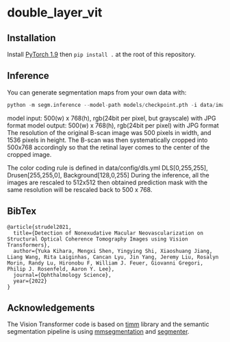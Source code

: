 # double_layer_vit
## Installation

Install [PyTorch 1.9](https://pytorch.org/) then `pip install .` at the root of this repository.

## Inference

You can generate segmentation maps from your own data with:
```python
python -m segm.inference --model-path models/checkpoint.pth -i data/images/ -o segmaps/ 
```

model input: 500(w) x 768(h), rgb(24bit per pixel, but grayscale) with JPG format
model output: 500(w) x 768(h), rgb(24bit per pixel) with JPG format
The resolution of the original B-scan image was 500 pixels in width, and 1536 pixels in height. The B-scan was then systematically cropped into 500x768 accordingly so that the retinal layer comes to the center of the cropped image.

The color coding rule is defined in data/config/dls.yml
DLS[0,255,255], Drusen[255,255,0], Background[128,0,255]
During the inference, all the images are rescaled to 512x512 then obtained prediction mask with the same resolution will be rescaled back to 500 x 768.


## BibTex

```
@article{strudel2021,
  title={Detection of Nonexudative Macular Neovascularization on Structural Optical Coherence Tomography Images using Vision Transformers},
  author={Yuka Kihara, Mengxi Shen, Yingying Shi, Xiaoshuang Jiang, Liang Wang, Rita Laiginhas, Cancan Lyu, Jin Yang, Jeremy Liu, Rosalyn Morin, Randy Lu, Hironobu F, William J. Feuer, Giovanni Gregori, Philip J. Rosenfeld, Aaron Y. Lee},
  journal={Ophthalmology Science},
  year={2022}
}
```


## Acknowledgements

The Vision Transformer code is based on [timm](https://github.com/rwightman/pytorch-image-models) library and the semantic segmentation pipeline is using [mmsegmentation](https://github.com/open-mmlab/mmsegmentation) and [segmenter](https://github.com/rstrudel/segmenter).
